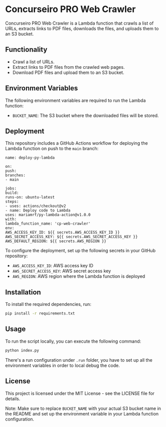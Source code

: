 # Concurseiro PRO Web Crawler

Concurseiro PRO Web Crawler is a Lambda function that crawls a list of URLs, extracts links to PDF files, downloads the files, and uploads them to an S3 bucket.

## Functionality

* Crawl a list of URLs.
* Extract links to PDF files from the crawled web pages.
* Download PDF files and upload them to an S3 bucket.

## Environment Variables

The following environment variables are required to run the Lambda function:

* `BUCKET_NAME`: The S3 bucket where the downloaded files will be stored.

## Deployment

This repository includes a GitHub Actions workflow for deploying the Lambda function on push to the `main` branch:

```
name: deploy-py-lambda

on:
push:
branches:
- main

jobs:
build:
runs-on: ubuntu-latest
steps:
- uses: actions/checkout@v2
- name: Deploy code to Lambda
uses: mariamrf/py-lambda-action@v1.0.0
with:
lambda_function_name: 'cp-web-crawler'
env:
AWS_ACCESS_KEY_ID: ${{ secrets.AWS_ACCESS_KEY_ID }}
AWS_SECRET_ACCESS_KEY: ${{ secrets.AWS_SECRET_ACCESS_KEY }}
AWS_DEFAULT_REGION: ${{ secrets.AWS_REGION }}
```

To configure the deployment, set up the following secrets in your GitHub repository:

* `AWS_ACCESS_KEY_ID`: AWS access key ID
* `AWS_SECRET_ACCESS_KEY`: AWS secret access key
* `AWS_REGION`: AWS region where the Lambda function is deployed

## Installation

To install the required dependencies, run:

```bash
pip install -r requirements.txt
```


## Usage

To run the script locally, you can execute the following command:

````bash
python index.py
````


There's a run configuration under `.run` folder, you have to set up all the environment variables in order to local debug the code.

## License

This project is licensed under the MIT License - see the LICENSE file for details.

Note: Make sure to replace `BUCKET_NAME` with your actual S3 bucket name in the README and set up the environment variable in your Lambda function configuration.
